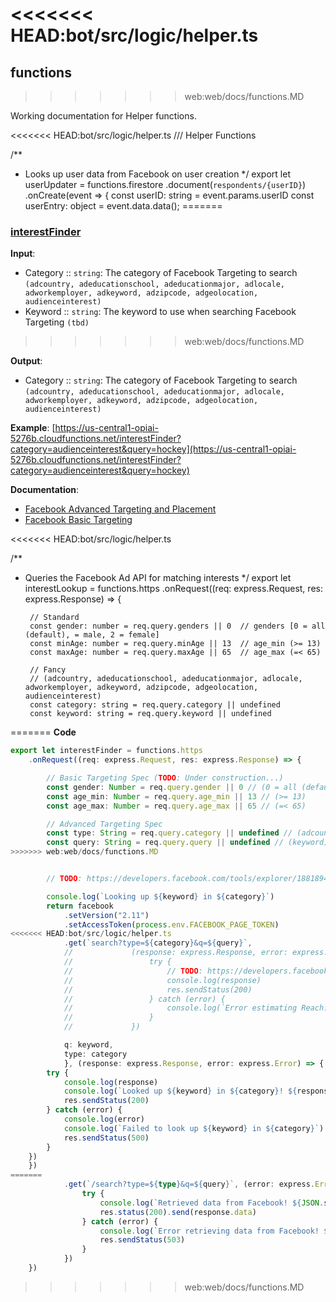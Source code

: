 <<<<<<< HEAD:bot/src/logic/helper.ts
=======
## functions
>>>>>>> web:web/docs/functions.MD

Working documentation for Helper functions.

<<<<<<< HEAD:bot/src/logic/helper.ts
/// Helper Functions

/**
 * Looks up user data from Facebook on user creation
 */
export let userUpdater = functions.firestore
    .document(`respondents/{userID}`)
    .onCreate(event => {
        const userID: string = event.params.userID
        const userEntry: object = event.data.data();
=======
### [interestFinder](https://us-central1-opiai-5276b.cloudfunctions.net/interestFinder)
**Input**: 
* Category :: `string`: The category of Facebook Targeting to search `(adcountry, adeducationschool, adeducationmajor, adlocale, adworkemployer, adkeyword, adzipcode, adgeolocation, audienceinterest)`
* Keyword :: `string`: The keyword to use when searching Facebook Targeting `(tbd)`
>>>>>>> web:web/docs/functions.MD

**Output**: 
* Category :: `string`: The category of Facebook Targeting to search `(adcountry, adeducationschool, adeducationmajor, adlocale, adworkemployer, adkeyword, adzipcode, adgeolocation, audienceinterest)`

**Example**:
[https://us-central1-opiai-5276b.cloudfunctions.net/interestFinder?category=audienceinterest&query=hockey](https://us-central1-opiai-5276b.cloudfunctions.net/interestFinder?category=audienceinterest&query=hockey)

**Documentation**:
* [Facebook Advanced Targeting and Placement](https://developers.facebook.com/docs/marketing-api/targeting-specs)
* [Facebook Basic Targeting](https://developers.facebook.com/docs/marketing-api/buying-api/targeting)

<<<<<<< HEAD:bot/src/logic/helper.ts

/**
 * Queries the Facebook Ad API for matching interests
 */
export let interestLookup = functions.https
    .onRequest((req: express.Request, res: express.Response) => {


        // Standard
        const gender: number = req.query.genders || 0  // genders [0 = all (default), = male, 2 = female]
        const minAge: number = req.query.minAge || 13  // age_min (>= 13)
        const maxAge: number = req.query.maxAge || 65  // age_max (=< 65)

        // Fancy
        // (adcountry, adeducationschool, adeducationmajor, adlocale, adworkemployer, adkeyword, adzipcode, adgeolocation, audienceinterest)
        const category: string = req.query.category || undefined
        const keyword: string = req.query.keyword || undefined
=======
**Code**
```typescript
export let interestFinder = functions.https
    .onRequest((req: express.Request, res: express.Response) => {

        // Basic Targeting Spec (TODO: Under construction...)
        const gender: Number = req.query.gender || 0 // (0 = all (default), = male, 2 = female)
        const age_min: Number = req.query.age_min || 13 // (>= 13)
        const age_max: Number = req.query.age_max || 65 // (=< 65)

        // Advanced Targeting Spec
        const type: String = req.query.category || undefined // (adcountry, adeducationschool, adeducationmajor, adlocale, adworkemployer, adkeyword, adzipcode, adgeolocation, audienceinterest)
        const query: String = req.query.query || undefined // (keyword)
>>>>>>> web:web/docs/functions.MD


        // TODO: https://developers.facebook.com/tools/explorer/1881894932060023?method=GET&path=search%3Ftype%3Dadgeolocation%26q%3Dcanada&version=v2.9

        console.log(`Looking up ${keyword} in ${category}`)
        return facebook
            .setVersion("2.11")
            .setAccessToken(process.env.FACEBOOK_PAGE_TOKEN)
<<<<<<< HEAD:bot/src/logic/helper.ts
            .get(`search?type=${category}&q=${query}`,
            //             (response: express.Response, error: express.Error) => {
            //                 try {
            //                     // TODO: https://developers.facebook.com/tools/explorer/1881894932060023?method=GET&path=search%3Ftype%3Dadgeolocation%26q%3Dcanada&version=v2.9
            //                     console.log(response)
            //                     res.sendStatus(200)
            //                 } catch (error) {
            //                     console.log(`Error estimating Reach: ${error}`)
            //                 }
            //             })

            q: keyword,
            type: category
            }, (response: express.Response, error: express.Error) => {
        try {
            console.log(response)
            console.log(`Looked up ${keyword} in ${category}! ${response.data}`)
            res.sendStatus(200)
        } catch (error) {
            console.log(error)
            console.log(`Failed to look up ${keyword} in ${category}`)
            res.sendStatus(500)
        }
    })
    })
=======
            .get(`/search?type=${type}&q=${query}`, (error: express.Error, response: express.Response) => {
                try {
                    console.log(`Retrieved data from Facebook! ${JSON.stringify(response.data)}`)
                    res.status(200).send(response.data)
                } catch (error) {
                    console.log(`Error retrieving data from Facebook! ${error.stack}`)
                    res.sendStatus(503)
                }
            })
    })
```
>>>>>>> web:web/docs/functions.MD
